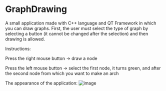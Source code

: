 # GraphDrawing

A small application made with C++ language and QT Framework in which you can draw graphs.
First, the user must select the type of graph by selecting a button (it cannot be changed after the selection) and then drawing is allowed.


Instructions:

Press the right mouse button -> draw a node

Press the left mouse button -> select the first node, it turns green, and after the second node from which you want to make an arch


The appearance of the application:
![image](https://github.com/RalucaDavid/GraphDrawing/assets/117584603/a2c245b7-7828-42f9-8fd2-081aad063d7f)

